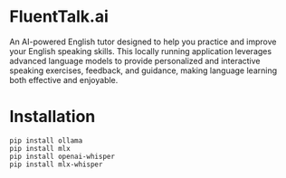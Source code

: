 # FluentTalk.ai
An AI-powered English tutor designed to help you practice and improve your English speaking skills. This locally running application leverages advanced language models to provide personalized and interactive speaking exercises, feedback, and guidance, making language learning both effective and enjoyable.

# Installation
```
pip install ollama
pip install mlx
pip install openai-whisper
pip install mlx-whisper

```

